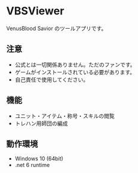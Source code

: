 # VBSViewer
VenusBlood Savior のツールアプリです。

## 注意
* 公式とは一切関係ありません。ただのファンです。
* ゲームがインストールされている必要があります。
* 自己責任で使用してください。

## 機能
* ユニット・アイテム・称号・スキルの閲覧
* トレハン用師団の編成

## 動作環境
* Windows 10 (64bit)
* .net 6 runtime

